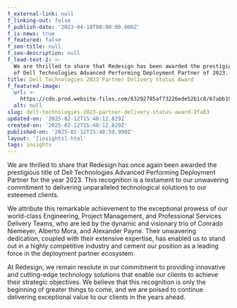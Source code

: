 ```yaml
---
f_external-link: null
f_linking-out: false
f_publish-date: '2023-04-18T00:00:00.000Z'
f_is-news: true
f_featured: false
f_seo-title: null
f_seo-description: null
f_lead-text-2: >-
  We are thrilled to share that Redesign has been awarded the prestigious title
  of Dell Technologies Advanced Performing Deployment Partner of 2023.
title: Dell Technologies 2023 Partner Delivery Status Award
f_featured-image:
  url: >-
    https://cdn.prod.website-files.com/63292785af73226ede52b1c8/67abb19c7edfb780d940aa50_643e723925b80f2dd6f08529_dell-technologies-advanced-performing-deployment-partner.png
  alt: null
slug: dell-technologies-2023-partner-delivery-status-award-2fa83
updated-on: '2025-02-12T15:48:12.829Z'
created-on: '2025-02-12T15:48:12.829Z'
published-on: '2025-02-12T15:48:59.990Z'
layout: '[insights].html'
tags: insights
---
```


We are thrilled to share that Redesign has once again been awarded the prestigious title of Dell Technologies Advanced Performing Deployment Partner for the year 2023. This recognition is a testament to our unwavering commitment to delivering unparalleled technological solutions to our esteemed clients.

We attribute this remarkable achievement to the exceptional prowess of our world-class Engineering, Project Management, and Professional Services Delivery Teams, who are led by the dynamic and visionary trio of Conrado Niemeyer, Alberto Mora, and Alexander Payne. Their unwavering dedication, coupled with their extensive expertise, has enabled us to stand out in a highly competitive industry and cement our position as a leading force in the deployment partner ecosystem.

At Redesign, we remain resolute in our commitment to providing innovative and cutting-edge technology solutions that enable our clients to achieve their strategic objectives. We believe that this recognition is only the beginning of greater things to come, and we are poised to continue delivering exceptional value to our clients in the years ahead.
